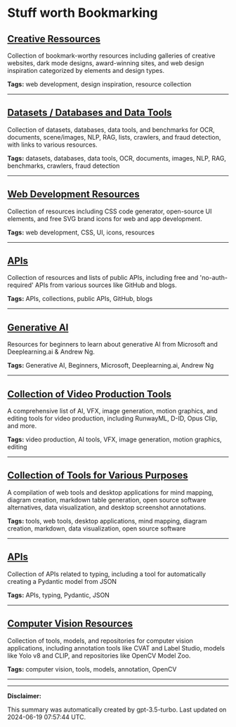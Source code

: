 # Stuff worth Bookmarking

## [Creative Ressources](./creative.md)

Collection of bookmark-worthy resources including galleries of creative websites, dark mode designs, award-winning sites, and web design inspiration categorized by elements and design types.

**Tags:** web development, design inspiration, resource collection

---

## [Datasets / Databases and Data Tools](./data.md)

Collection of datasets, databases, data tools, and benchmarks for OCR, documents, scene/images, NLP, RAG, lists, crawlers, and fraud detection, with links to various resources.

**Tags:** datasets, databases, data tools, OCR, documents, images, NLP, RAG, benchmarks, crawlers, fraud detection

---

## [Web Development Resources](./web-development.md)

Collection of resources including CSS code generator, open-source UI elements, and free SVG brand icons for web and app development.

**Tags:** web development, CSS, UI, icons, resources

---

## [APIs](./api.md)

Collection of resources and lists of public APIs, including free and 'no-auth-required' APIs from various sources like GitHub and blogs.

**Tags:** APIs, collections, public APIs, GitHub, blogs

---

## [Generative AI](./learning.md)

Resources for beginners to learn about generative AI from Microsoft and Deeplearning.ai & Andrew Ng.

**Tags:** Generative AI, Beginners, Microsoft, Deeplearning.ai, Andrew Ng

---

## [Collection of Video Production Tools](./videography.md)

A comprehensive list of AI, VFX, image generation, motion graphics, and editing tools for video production, including RunwayML, D-ID, Opus Clip, and more.

**Tags:** video production, AI tools, VFX, image generation, motion graphics, editing

---

## [Collection of Tools for Various Purposes](./tools.md)

A compilation of web tools and desktop applications for mind mapping, diagram creation, markdown table generation, open source software alternatives, data visualization, and desktop screenshot annotations.

**Tags:** tools, web tools, desktop applications, mind mapping, diagram creation, markdown, data visualization, open source software

---

## [APIs](./python.md)

Collection of APIs related to typing, including a tool for automatically creating a Pydantic model from JSON

**Tags:** APIs, typing, Pydantic, JSON

---

## [Computer Vision Resources](./computer-vision.md)

Collection of tools, models, and repositories for computer vision applications, including annotation tools like CVAT and Label Studio, models like Yolo v8 and CLIP, and repositories like OpenCV Model Zoo.

**Tags:** computer vision, tools, models, annotation, OpenCV

---

---

**Disclaimer:**

This summary was automatically created by gpt-3.5-turbo. Last updated on 2024-06-19 07:57:44 UTC.

